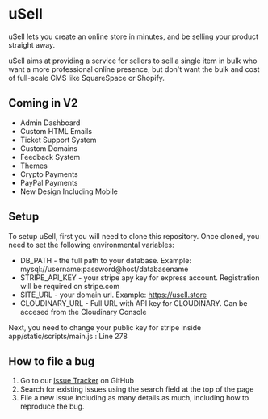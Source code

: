 # uSell 

uSell lets you create an online store in minutes, and be selling your product straight away.

uSell aims at providing a service for sellers to sell a single item in bulk who want a more professional online presence, but don't want the bulk and cost of full-scale CMS like SquareSpace or Shopify.

## Coming in V2

* Admin Dashboard
* Custom HTML Emails
* Ticket Support System
* Custom Domains
* Feedback System
* Themes
* Crypto Payments
* PayPal Payments
* New Design Including Mobile

## Setup

To setup uSell, first you will need to clone this repository. Once cloned, you need to set the following environmental variables:

* DB_PATH - the full path to your database. Example: mysql://username:password@host/databasename
* STRIPE_API_KEY - your stripe apy key for express account. Registration will be required on stripe.com
* SITE_URL - your domain url. Example: https://usell.store
* CLOUDINARY_URL - Full URL with API key for CLOUDINARY. Can be accesed from the Cloudinary Console

Next, you need to change your public key for stripe inside app/static/scripts/main.js : Line 278

## How to file a bug

1. Go to our [Issue Tracker](https://github.com/MrNaughtZero/usell/issues) on GitHub
2. Search for existing issues using the search field at the top of the page
3. File a new issue including as many details as much, including how to reproduce the bug.